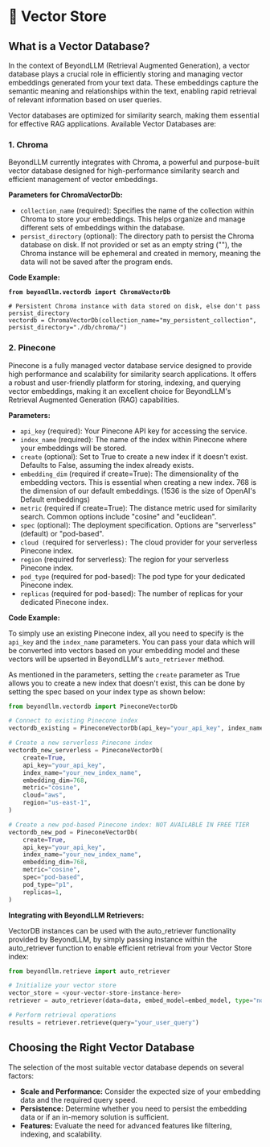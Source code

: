 # 💼 Vector Store

## **What is a Vector Database?**

In the context of BeyondLLM (Retrieval Augmented Generation), a vector database plays a crucial role in efficiently storing and managing vector embeddings generated from your text data. These embeddings capture the semantic meaning and relationships within the text, enabling rapid retrieval of relevant information based on user queries.&#x20;

Vector databases are optimized for similarity search, making them essential for effective RAG applications. Available Vector Databases are:&#x20;

### 1. Chroma

BeyondLLM currently integrates with Chroma, a powerful and purpose-built vector database designed for high-performance similarity search and efficient management of vector embeddings.

**Parameters for ChromaVectorDb:**

* `collection_name` (required): Specifies the name of the collection within Chroma to store your embeddings. This helps organize and manage different sets of embeddings within the database.
* `persist_directory` (optional): The directory path to persist the Chroma database on disk. If not provided or set as an empty string (""), the Chroma instance will be ephemeral and created in memory, meaning the data will not be saved after the program ends.

**Code Example:**

<pre class="language-python"><code class="lang-python"><strong>from beyondllm.vectordb import ChromaVectorDb
</strong>
# Persistent Chroma instance with data stored on disk, else don't pass persist_directory
vectordb = ChromaVectorDb(collection_name="my_persistent_collection", persist_directory="./db/chroma/")
</code></pre>

### 2. Pinecone

Pinecone is a fully managed vector database service designed to provide high performance and scalability for similarity search applications. It offers a robust and user-friendly platform for storing, indexing, and querying vector embeddings, making it an excellent choice for BeyondLLM's Retrieval Augmented Generation (RAG) capabilities.

**Parameters:**

* `api_key` (required): Your Pinecone API key for accessing the service.
* `index_name` (required): The name of the index within Pinecone where your embeddings will be stored.
* `create` (optional): Set to True to create a new index if it doesn't exist. Defaults to False, assuming the index already exists.
* `embedding_dim` (required if create=True): The dimensionality of the embedding vectors. This is essential when creating a new index. 768 is the dimension of our default embeddings. (1536 is the size of OpenAI's Default embeddings)
* `metric` (required if create=True): The distance metric used for similarity search. Common options include "cosine" and "euclidean".
* `spec` (optional): The deployment specification. Options are "serverless" (default) or "pod-based".
* `cloud (`required for serverless`):` The cloud provider for your serverless Pinecone index.
* `region` (required for serverless): The region for your serverless Pinecone index.
* `pod_type`  (required for pod-based): The pod type for your dedicated Pinecone index.
* `replicas` (required for pod-based): The number of replicas for your dedicated Pinecone index.

**Code Example:**

To simply use an existing Pinecone index, all you need to specify is the `api_key` and the `index_name` parameters. You can pass your data which will be converted into vectors based on your embedding model and these vectors will be upserted in BeyondLLM's `auto_retriever` method.

As mentioned in the parameters, setting the `create` parameter as True allows you to create a new index that doesn't exist, this can be done by setting the spec based on your index type as shown below:

```python
from beyondllm.vectordb import PineconeVectorDb

# Connect to existing Pinecone index
vectordb_existing = PineconeVectorDb(api_key="your_api_key", index_name="your_index_name")

# Create a new serverless Pinecone index
vectordb_new_serverless = PineconeVectorDb(
    create=True,
    api_key="your_api_key",
    index_name="your_new_index_name",
    embedding_dim=768,
    metric="cosine",
    cloud="aws",
    region="us-east-1",
)

# Create a new pod-based Pinecone index: NOT AVAILABLE IN FREE TIER
vectordb_new_pod = PineconeVectorDb(
    create=True,
    api_key="your_api_key",
    index_name="your_new_index_name",
    embedding_dim=768,
    metric="cosine",
    spec="pod-based",
    pod_type="p1",
    replicas=1,
)
```

**Integrating with BeyondLLM Retrievers:**

VectorDB instances can be used with the auto\_retriever functionality provided by BeyondLLM, by simply passing instance within the auto\_retriever function to enable efficient retrieval from your Vector Store index:

```python
from beyondllm.retrieve import auto_retriever

# Initialize your vector store
vector_store = <your-vector-store-instance-here>
retriever = auto_retriever(data=data, embed_model=embed_model, type="normal", top_k=5, vectordb=vector_store)

# Perform retrieval operations
results = retriever.retrieve(query="your_user_query")
```

## Choosing the Right Vector Database

The selection of the most suitable vector database depends on several factors:

* **Scale and Performance:** Consider the expected size of your embedding data and the required query speed.&#x20;
* **Persistence:** Determine whether you need to persist the embedding data or if an in-memory solution is sufficient.
* **Features:** Evaluate the need for advanced features like filtering, indexing, and scalability.&#x20;
